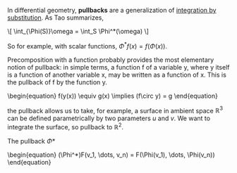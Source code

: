 In differential geometry, **pullbacks** are a generalization of [integration by substitution](./Integral#integration-by-substitution). As Tao summarizes,

\\[
\int_{\Phi(S)}\omega = \int_S \Phi^*(\omega)
\\]

So for example, with scalar functions, $\Phi^*f(x)=f(\Phi(x))$. 


Precomposition with a function probably provides the most elementary notion of pullback: in simple terms, a function f of a variable y, where y itself is a function of another variable x, may be written as a function of x. This is the pullback of f by the function y.

\begin{equation}
f(y(x)) \equiv g(x) \implies (f\circ y) = g
\end{equation}

the pullback allows us to take, for example, a surface in ambient space $\mathbb{R}^3$ can be defined parametrically by two parameters $u$ and $v$. We want to integrate the surface, so pullback to $\mathbb{R}^2$.

The pullback $\Phi*$
  
\begin{equation}
(\Phi^*)F(v_1, \dots, v_n) = F(\Phi(v_1), \dots, \Phi(v_n))
\end{equation}